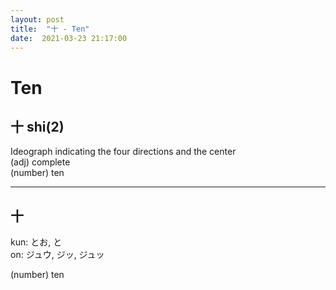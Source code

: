 ```yaml
---
layout: post
title:  "十 - Ten"
date:  2021-03-23 21:17:00
---
```


# Ten

## 十 shi(2)

Ideograph indicating the four directions and the center  
(adj) complete  
(number) ten

------

## 十

kun: とお, と  
on: ジュウ, ジッ, ジュッ  

(number) ten
